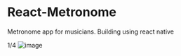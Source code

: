 # React-Metronome
Metronome app for musicians. Building using react native

1/4
![image](https://user-images.githubusercontent.com/44208845/148138951-9b462a9f-0238-4030-a64f-09ce60240a0b.png)

